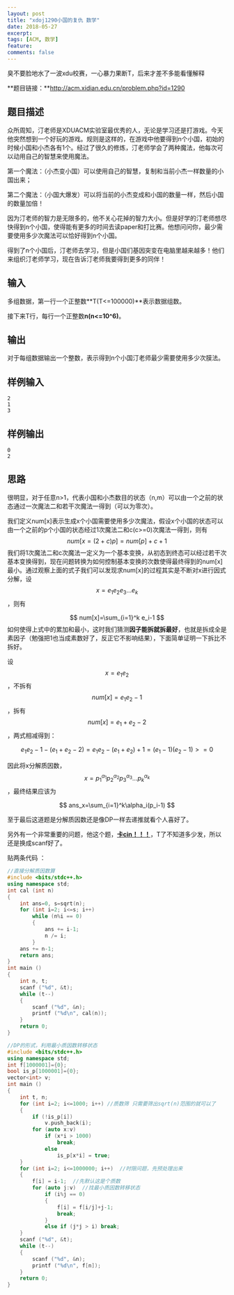 ```yaml
---
layout: post
title: "xdoj1290小国的复仇 数学"
date: 2018-05-27
excerpt: 
tags: [ACM, 数学]
feature: 
comments: false
---
```




臭不要脸地水了一波xdu校赛，一心暴力果断T，后来才差不多能看懂解释

**题目链接：**http://acm.xidian.edu.cn/problem.php?id=1290

## 题目描述

众所周知，汀老师是XDUACM实验室最优秀的人，无论是学习还是打游戏。今天他突然想到一个好玩的游戏。规则是这样的，在游戏中他要得到n个小国，初始的时候小国和小杰各有1个。经过了很久的修炼，汀老师学会了两种魔法，他每次可以动用自己的智慧来使用魔法。

第一个魔法：（小杰变小国）可以使用自己的智慧，复制和当前小杰一样数量的小国出来；

第二个魔法：（小国大爆发）可以将当前的小杰变成和小国的数量一样，然后小国的数量加倍！

因为汀老师的智力是无限多的，他不关心花掉的智力大小。但是好学的汀老师想尽快得到n个小国，使得能有更多的时间去读paper和打比赛。他想问问你，最少需要使用多少次魔法可以恰好得到n个小国。

得到了n个小国后，汀老师去学习，但是小国们基因突变在电脑里越来越多！他们来组织汀老师学习，现在告诉汀老师我要得到更多的同伴！

## 输入

多组数据，第一行一个正整数**T(T<=100000)**表示数据组数。

接下来T行，每行一个正整数**n(n<=10^6)**。

## 输出

对于每组数据输出一个整数，表示得到n个小国汀老师最少需要使用多少次膜法。

## 样例输入

```
2
1
3
```

## 样例输出

```
0
2
```



## 思路

很明显，对于任意n>1，代表小国和小杰数目的状态（n,m）可以由一个之前的状态通过一次魔法二和若干次魔法一得到（可以为零次）。

我们定义num[x]表示生成x个小国需要使用多少次魔法，假设x个小国的状态可以由一个之前的p个小国的状态经过1次魔法二和c(c>=0)次魔法一得到，则有
$$
num[x=(2+c)p] = num[p]+c+1
$$
我们将1次魔法二和c次魔法一定义为一个基本变换，从初态到终态可以经过若干次基本变换得到，现在问题转换为如何控制基本变换的次数使得最终得到的num[x]最小。通过观察上面的式子我们可以发现求num[x]的过程其实是不断对x进行因式分解，设$$x=e_1e_2e_3 \dots e_k$$ ，则有


$$
num[x]=\sum_{i=1}^k e_i-1
$$
如何使得上式中的累加和最小，这时我们猜测**因子能拆就拆最好**，也就是拆成全是素因子（勉强把1也当成素数好了，反正它不影响结果），下面简单证明一下拆比不拆好。

设$$x=e_1e_2$$，不拆有$$num[x]=e_1e_2-1$$，拆有$$num[x]=e_1+e_2-2$$，两式相减得到：


$$
e_1e_2-1-(e_1+e_2-2)=e_1e_2-(e_1+e_2)+1=(e_1-1)(e_2-1)>=0
$$


因此将x分解质因数，$$x=p_1^{\alpha_1}p_2^{\alpha_2}p_3^{\alpha_3} \dots p_k^{\alpha_k}$$，最终结果应该为


$$
ans_x=\sum_{i=1}^k\alpha_i(p_i-1)
$$


至于最后这道题是分解质因数还是像DP一样去递推就看个人喜好了。

另外有一个非常重要的问题，他这个题，**<u>卡cin！！！</u>**，T了不知道多少发，所以还是换成scanf好了。

贴两条代码 ：

```c++
//直接分解质因数算
#include <bits/stdc++.h>
using namespace std;
int cal (int n)
{
    int ans=0, s=sqrt(n);
    for (int i=2; i<=s; i++)
        while (n%i == 0)
        {
            ans += i-1;
            n /= i;
        }
    ans += n-1;
    return ans;
}
int main ()
{
    int n, t;
    scanf ("%d", &t);
    while (t--)
    {
        scanf ("%d", &n);
        printf ("%d\n", cal(n));
    }
    return 0;
}
```

```c++
//DP的形式，利用最小质因数转移状态
#include <bits/stdc++.h>
using namespace std;
int f[1000001]={0};
bool is_p[1000001]={0};
vector<int> v;
int main ()
{
    int t, n;
    for (int i=2; i<=1000; i++) //质数筛 只需要筛出sqrt(n)范围的就可以了
    {
        if (!is_p[i])
            v.push_back(i);
        for (auto x:v)
            if (x*i > 1000)
                break;
            else
                is_p[x*i] = true;
    }
    for (int i=2; i<=1000000; i++)  //时限问题，先预处理出来
    {
        f[i] = i-1;  //先默认这是个质数
        for (auto j:v)  //找最小质因数转移状态
            if (i%j == 0)
            {
                f[i] = f[i/j]+j-1;
                break;
            }
            else if (j*j > i) break;
    }
    scanf ("%d", &t);
    while (t--)
    {
        scanf ("%d", &n);
        printf ("%d\n", f[n]);
    }
    return 0;
}
```

